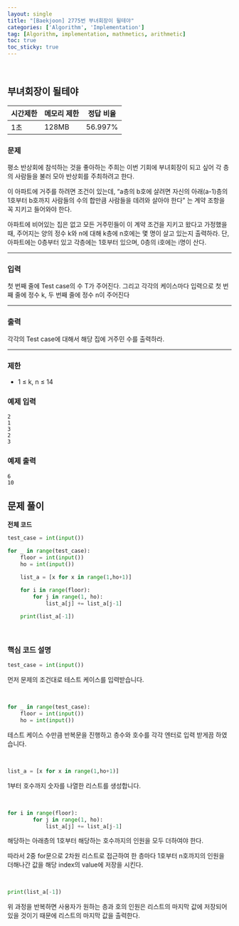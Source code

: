 ```yaml
---
layout: single
title: "[Baekjoon] 2775번 부녀회장이 될테야"
categories: ['Algorithm', 'Implementation']
tag: [Algorithm, implementation, mathmetics, arithmetic]
toc: true
toc_sticky: true
---
```


<br>

## 부녀회장이 될테야

| 시간제한 | 메모리 제한 | 정답 비율 |
| -------- | ----------- | --------- |
| 1초      | 128MB       | 56.997%   |

### 문제

평소 반상회에 참석하는 것을 좋아하는 주희는 이번 기회에 부녀회장이 되고 싶어 각 층의 사람들을 불러 모아 반상회를 주최하려고 한다.

이 아파트에 거주를 하려면 조건이 있는데, “a층의 b호에 살려면 자신의 아래(a-1)층의 1호부터 b호까지 사람들의 수의 합만큼 사람들을 데려와 살아야 한다” 는 계약 조항을 꼭 지키고 들어와야 한다.

아파트에 비어있는 집은 없고 모든 거주민들이 이 계약 조건을 지키고 왔다고 가정했을 때, 주어지는 양의 정수 k와 n에 대해 k층에 n호에는 몇 명이 살고 있는지 출력하라. 단, 아파트에는 0층부터 있고 각층에는 1호부터 있으며, 0층의 i호에는 i명이 산다.

---

### 입력

첫 번째 줄에 Test case의 수 T가 주어진다. 그리고 각각의 케이스마다 입력으로 첫 번째 줄에 정수 k, 두 번째 줄에 정수 n이 주어진다

---

### 출력

각각의 Test case에 대해서 해당 집에 거주민 수를 출력하라.

---

### 제한

- 1 ≤ k, n ≤ 14



### 예제 입력

```
2
1
3
2
3
```

### 예제 출력

```
6
10
```



## 문제 풀이

**전체 코드**

```python
test_case = int(input())

for _ in range(test_case):
    floor = int(input())
    ho = int(input())

    list_a = [x for x in range(1,ho+1)]

    for i in range(floor):
        for j in range(1, ho):
            list_a[j] += list_a[j-1]
        
    print(list_a[-1])
```

<br>

### 핵심 코드 설명

```python
test_case = int(input())
```

먼저 문제의 조건대로 테스트 케이스를 입력받습니다.

<br>

```python
for _ in range(test_case):
    floor = int(input())
    ho = int(input())
```

테스트 케이스 수만큼 반복문을 진행하고 층수와 호수를 각각 엔터로 입력 받게끔 하였습니다.

 <br>

```python
list_a = [x for x in range(1,ho+1)]
```

1부터 호수까지 숫자를 나열한 리스트를 생성합니다.

<br>

```python
for i in range(floor):
        for j in range(1, ho):
            list_a[j] += list_a[j-1]
```

해당하는 아래층의 1호부터 해당하는 호수까지의 인원을 모두 더하여야 한다.

따라서 2중 for문으로 2차원 리스트로 접근하여 한 층마다 1호부터 n호까지의 인원을 더해나간 값을 해당 index의 value에 저장을 시킨다.

<br>

```python
print(list_a[-1])
```

위 과정을 반복하면 사용자가 원하는 층과 호의 인원은 리스트의 마지막 값에 저장되어 있을 것이기 때문에 리스트의 마지막 값을 출력한다.

